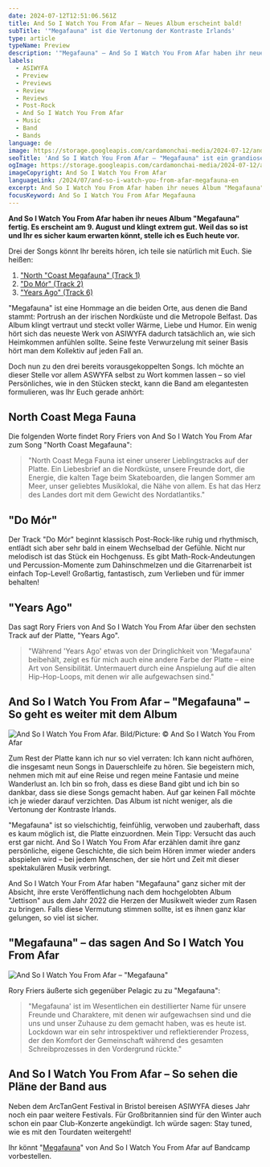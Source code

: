 ```yaml
---
date: 2024-07-12T12:51:06.561Z
title: And So I Watch You From Afar – Neues Album erscheint bald!
subTitle: '"Megafauna" ist die Vertonung der Kontraste Irlands'
type: article
typeName: Preview
description: '"Megafauna" – And So I Watch You From Afar haben ihr neues Album fertig und es ist grandios! Holt Euch hier alle Infos zu Platte und hört direkt rein!'
labels:
  - ASIWYFA
  - Preview
  - Previews
  - Review
  - Reviews
  - Post-Rock
  - And So I Watch You From Afar
  - Music
  - Band
  - Bands
language: de
image: https://storage.googleapis.com/cardamonchai-media/2024-07-12/and-so-i-watch-you-from-afar-megafauna-soundsvegan-com-1-jpg-imagine-d8d8d8_878787_1024_768/640.webp
seoTitle: 'And So I Watch You From Afar – "Megafauna" ist ein grandioses Album!'
ogImage: https://storage.googleapis.com/cardamonchai-media/2024-07-12/and-so-i-watch-you-from-afar-megafauna-soundsvegan-com-og-jpg-imagine-282828_7a7a7a_1200_628/640.webp
imageCopyright: And So I Watch You From Afar
languageLink: /2024/07/and-so-i-watch-you-from-afar-megafauna-en
excerpt: And So I Watch You From Afar haben ihr neues Album "Megafauna" fertig. Es erscheint am 9. August und klingt extrem gut. Weil das so ist und Ihr es sicher kaum erwarten könnt, stelle ich es Euch heute vor. Die ersten drei Songs könnt Ihr auch direkt hier hören!
focusKeyword: And So I Watch You From Afar Megafauna
---
```


**And So I Watch You From Afar haben ihr neues Album "Megafauna" fertig. Es erscheint am 9. August und klingt extrem gut. Weil das so ist und Ihr es sicher kaum erwarten könnt, stelle ich es Euch heute vor.**

Drei der Songs könnt Ihr bereits hören, ich teile sie natürlich mit Euch. Sie heißen:

1. ["North "Coast Megafauna" (Track 1)](#north-coast-megafauna)
2. ["Do Mór" (Track 2)](#do-mor)
3. ["Years Ago" (Track 6)](#years-ago)

"Megafauna" ist eine Hommage an die beiden Orte, aus denen die Band stammt: Portrush an der irischen Nordküste und die Metropole Belfast. Das Album klingt vertraut und steckt voller Wärme, Liebe und Humor. Ein wenig hört sich das neueste Werk von ASIWYFA dadurch tatsächlich an, wie sich Heimkommen anfühlen sollte. Seine feste Verwurzelung mit seiner Basis hört man dem Kollektiv auf jeden Fall an.

Doch nun zu den drei bereits vorausgekoppelten Songs. Ich möchte an dieser Stelle vor allem ASWYFA selbst zu Wort kommen lassen – so viel Persönliches, wie in den Stücken steckt, kann die Band am elegantesten formulieren, was Ihr Euch gerade anhört:

<div id="north-coast-megafauna"></div>

## North Coast Mega Fauna

Die folgenden Worte findet Rory Friers von And So I Watch You From Afar zum Song "North Coast Megafauna":

> "North Coast Mega Fauna ist einer unserer Lieblingstracks auf der Platte. Ein Liebesbrief an die Nordküste, unsere Freunde dort, die Energie, die kalten Tage beim Skateboarden, die langen Sommer am Meer, unser geliebtes Musiklokal, die Nähe von allem. Es hat das Herz des Landes dort mit dem Gewicht des Nordatlantiks."

<YouTube id="9R3glhZ_NDE" />

<div id="do-mor"></div>

## "Do Mór"

Der Track "Do Mór" beginnt klassisch Post-Rock-like ruhig und rhythmisch, entlädt sich aber sehr bald in einem Wechselbad der Gefühle. Nicht nur melodisch ist das Stück ein Hochgenuss. Es gibt Math-Rock-Andeutungen und Percussion-Momente zum Dahinschmelzen und die Gitarrenarbeit ist einfach Top-Level! Großartig, fantastisch, zum Verlieben und für immer behalten!

<YouTube id="zyl24yWe2fk" />

<div id="years-ago"></div>

## "Years Ago"

Das sagt Rory Friers von And So I Watch You From Afar über den sechsten Track auf der Platte, "Years Ago".

> "Während 'Years Ago' etwas von der Dringlichkeit von 'Megafauna' beibehält, zeigt es für mich auch eine andere Farbe der Platte – eine Art von Sensibilität. Untermauert durch eine Anspielung auf die alten Hip-Hop-Loops, mit denen wir alle aufgewachsen sind."

<YouTube id="C0zvNg8136w" />

## And So I Watch You From Afar – "Megafauna" – So geht es weiter mit dem Album

![And So I Watch You From Afar. Bild/Picture: © And So I Watch You From Afar](https://storage.googleapis.com/cardamonchai-media/2024-07-12/and-so-i-watch-you-from-afar-megafauna-soundsvegan-com-2-jpg-imagine-f8f8f8_d7d7d7_1024_768/640.webp 'And So I Watch You From Afar. Bild/Picture: © And So I Watch You From Afar')

Zum Rest der Platte kann ich nur so viel verraten: Ich kann nicht aufhören, die insgesamt neun Songs in Dauerschleife zu hören. Sie begeistern mich, nehmen mich mit auf eine Reise und regen meine Fantasie und meine Wanderlust an. Ich bin so froh, dass es diese Band gibt und ich bin so dankbar, dass sie diese Songs gemacht haben. Auf gar keinen Fall möchte ich je wieder darauf verzichten. Das Album ist nicht weniger, als die Vertonung der Kontraste Irlands.

"Megafauna" ist so vielschichtig, feinfühlig, verwoben und zauberhaft, dass es kaum möglich ist, die Platte einzuordnen. Mein Tipp: Versucht das auch erst gar nicht. And So I Watch You From Afar erzählen damit ihre ganz persönliche, eigene Geschichte, die sich beim Hören immer wieder anders abspielen wird – bei jedem Menschen, der sie hört und Zeit mit dieser spektakulären Musik verbringt.

And So I Watch Your From Afar haben "Megafauna" ganz sicher mit der Absicht, ihre erste Veröffentlichung nach dem hochgelobten Album "Jettison" aus dem Jahr 2022 die Herzen der Musikwelt wieder zum Rasen zu bringen. Falls diese Vermutung stimmen sollte, ist es ihnen ganz klar gelungen, so viel ist sicher.

## "Megafauna" – das sagen And So I Watch You From Afar

![And So I Watch You From Afar – "Megafauna"](https://storage.googleapis.com/cardamonchai-media/2024-07-12/and-so-i-watch-you-from-afar-megafauna-soundsvegan-com-3-jpg-imagine-282828_585752_440_440/640.webp 'And So I Watch You From Afar – "Megafauna"')

Rory Friers äußerte sich gegenüber Pelagic zu zu "Megafauna":

> "Megafauna' ist im Wesentlichen ein destillierter Name für unsere Freunde und Charaktere, mit denen wir aufgewachsen sind und die uns und unser Zuhause zu dem gemacht haben, was es heute ist. Lockdown war ein sehr introspektiver und reflektierender Prozess, der den Komfort der Gemeinschaft während des gesamten Schreibprozesses in den Vordergrund rückte."

## And So I Watch You From Afar – So sehen die Pläne der Band aus

Neben dem ArcTanGent Festival in Bristol bereisen ASIWYFA dieses Jahr noch ein paar weitere Festivals. Für Großbritannien sind für den Winter auch schon ein paar Club-Konzerte angekündigt. Ich würde sagen: Stay tuned, wie es mit den Tourdaten weitergeht!

Ihr könnt "[Megafauna](<](https://asiwyfa.bandcamp.com/album/megafauna)>)" von And So I Watch You From Afar auf Bandcamp vorbestellen.
